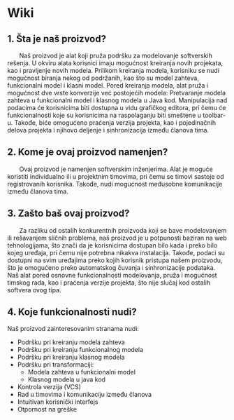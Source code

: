 # Wiki

## 1. Šta je naš proizvod?

&nbsp;&nbsp;&nbsp;&nbsp;&nbsp;&nbsp; Naš proizvod je alat koji pruža podršku za modelovanje softverskih rešenja.  U okviru alata korisnici imaju mogućnost kreiranja novih projekata, kao i pravljenje novih modela. Prilikom kreiranja modela, korisniku se nudi mogućnost biranja nekog od podržanih, kao što su model zahteva, funkcionalni model i klasni model. Pored kreiranja modela, alat pruža i mogućnost dve vrste konverzije već postojećih modela: Pretvaranje modela zahteva u funkcionalni model i klasnog modela u Java kod. Manipulacija nad podacima će korisnicima biti dostupna u vidu grafičkog editora, pri čemu će funkcionalnosti koje su korisnicima na raspolaganju biti smeštene u toolbar-u. Takođe, biće omogućeno praćenja verzija projekta, kao i pojedinačnih delova projekta i njihovo deljenje i sinhronizacija između članova tima.

## 2. Kome je ovaj proizvod namenjen?

&nbsp;&nbsp;&nbsp;&nbsp;&nbsp;&nbsp; Ovaj proizvod je namenjen softverskim inženjerima. Alat je moguće koristiti individualno ili u projektnim timovima, pri čemu se timovi sastoje od registrovanih korisnika. Takođe, nudi mogućnost međusobne komunikacije između članova tima. 

## 3. Zašto baš ovaj proizvod?

&nbsp;&nbsp;&nbsp;&nbsp;&nbsp;&nbsp; Za razliku od ostalih konkurentnih proizvoda koji se bave modelovanjem ili rešavanjem sličnih problema, naš proizvod je u potpunosti baziran na web tehnologijama, što znači da je korisnicima dostupan bilo kada i preko bilo kojeg uređaja, pri čemu nije potrebna nikakva instalacija. Takođe, podaci su dostupni na svim uređajima preko kojih korisnik pristupa našem proizvodu, što je omogućeno preko automatskog čuvanja i sinhronizacije podataka. Naš alat pored osnovne funkcionalnosti modelovanja, pruža i mogućnost timskog rada, kao i praćenja verzije projekta, što nije slučaj kod ostalih softvera ovog tipa.

## 4. Koje funkcionalnosti nudi?
Naš proizvod zainteresovanim stranama nudi:
 - Podršku pri kreiranju modela zahteva
 - Podršku pri kreiranju funkcionalnog modela
 - Podršku pri kreiranju klasnog modela
 - Podršku pri transformaciji:
    - Modela zahteva u funkcionalni model
    - Klasnog modela u java kod
 - Kontrola verzija (VCS)
 - Rad u timovima i komunikaciju između članova
 - Intuitivan korisnički interfejs
 - Otpornost na greške
